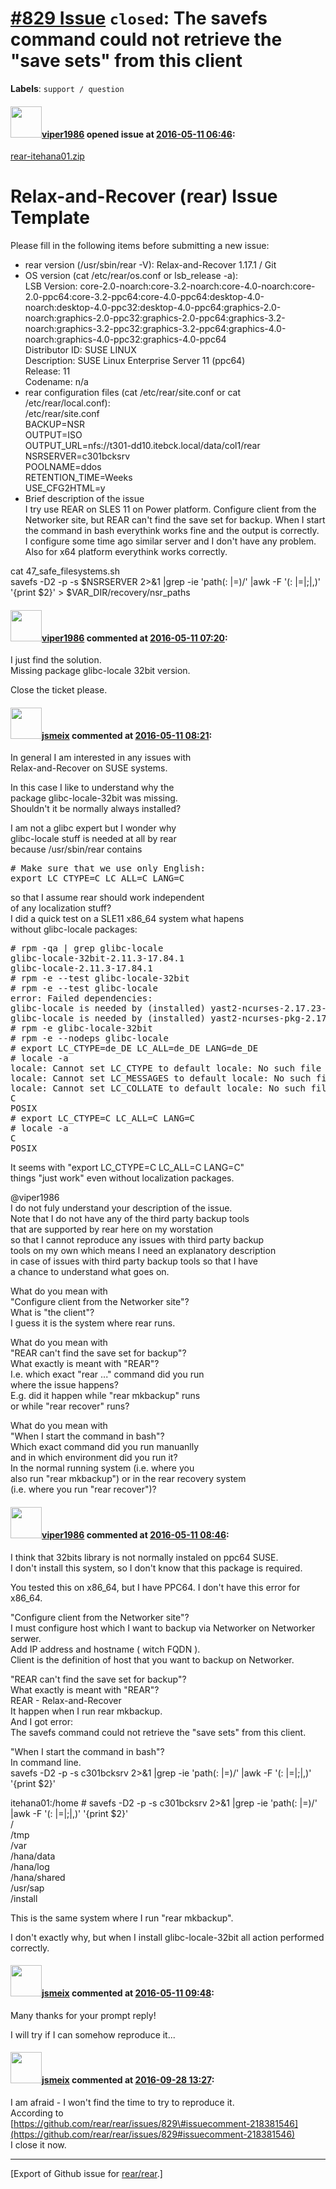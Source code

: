 [\#829 Issue](https://github.com/rear/rear/issues/829) `closed`: The savefs command could not retrieve the "save sets" from this client
=======================================================================================================================================

**Labels**: `support / question`

#### <img src="https://avatars.githubusercontent.com/u/19300597?v=4" width="50">[viper1986](https://github.com/viper1986) opened issue at [2016-05-11 06:46](https://github.com/rear/rear/issues/829):

[rear-itehana01.zip](https://github.com/rear/rear/files/258693/rear-itehana01.zip)

Relax-and-Recover (rear) Issue Template
=======================================

Please fill in the following items before submitting a new issue:

-   rear version (/usr/sbin/rear -V): Relax-and-Recover 1.17.1 / Git
-   OS version (cat /etc/rear/os.conf or lsb\_release -a):  
    LSB Version:
    core-2.0-noarch:core-3.2-noarch:core-4.0-noarch:core-2.0-ppc64:core-3.2-ppc64:core-4.0-ppc64:desktop-4.0-noarch:desktop-4.0-ppc32:desktop-4.0-ppc64:graphics-2.0-noarch:graphics-2.0-ppc32:graphics-2.0-ppc64:graphics-3.2-noarch:graphics-3.2-ppc32:graphics-3.2-ppc64:graphics-4.0-noarch:graphics-4.0-ppc32:graphics-4.0-ppc64  
    Distributor ID: SUSE LINUX  
    Description: SUSE Linux Enterprise Server 11 (ppc64)  
    Release: 11  
    Codename: n/a
-   rear configuration files (cat /etc/rear/site.conf or cat
    /etc/rear/local.conf):  
    /etc/rear/site.conf  
    BACKUP=NSR  
    OUTPUT=ISO  
    OUTPUT\_URL=nfs://t301-dd10.itebck.local/data/col1/rear  
    NSRSERVER=c301bcksrv  
    POOLNAME=ddos  
    RETENTION\_TIME=Weeks  
    USE\_CFG2HTML=y
-   Brief description of the issue  
    I try use REAR on SLES 11 on Power platform. Configure client from
    the Networker site, but REAR can't find the save set for backup.
    When I start the command in bash everythink works fine and the
    output is correctly.  
    I configure some time ago similar server and I don't have any
    problem.  
    Also for x64 platform everythink works correctly.

cat 47\_safe\_filesystems.sh  
savefs -D2 -p -s $NSRSERVER 2&gt;&1 |grep -ie 'path(: |=)/' |awk -F '(:
|=|;|,)' '{print $2}' &gt; $VAR\_DIR/recovery/nsr\_paths

#### <img src="https://avatars.githubusercontent.com/u/19300597?v=4" width="50">[viper1986](https://github.com/viper1986) commented at [2016-05-11 07:20](https://github.com/rear/rear/issues/829#issuecomment-218381546):

I just find the solution.  
Missing package glibc-locale 32bit version.

Close the ticket please.

#### <img src="https://avatars.githubusercontent.com/u/1788608?u=925fc54e2ce01551392622446ece427f51e2f0ce&v=4" width="50">[jsmeix](https://github.com/jsmeix) commented at [2016-05-11 08:21](https://github.com/rear/rear/issues/829#issuecomment-218393314):

In general I am interested in any issues with  
Relax-and-Recover on SUSE systems.

In this case I like to understand why the  
package glibc-locale-32bit was missing.  
Shouldn't it be normally always installed?

I am not a glibc expert but I wonder why  
glibc-locale stuff is needed at all by rear  
because /usr/sbin/rear contains

<pre>
# Make sure that we use only English:
export LC_CTYPE=C LC_ALL=C LANG=C
</pre>

so that I assume rear should work independent  
of any localization stuff?  
I did a quick test on a SLE11 x86\_64 system what hapens  
without glibc-locale packages:

<pre>
# rpm -qa | grep glibc-locale
glibc-locale-32bit-2.11.3-17.84.1
glibc-locale-2.11.3-17.84.1
# rpm -e --test glibc-locale-32bit
# rpm -e --test glibc-locale      
error: Failed dependencies:
glibc-locale is needed by (installed) yast2-ncurses-2.17.23-1.14.x86_64
glibc-locale is needed by (installed) yast2-ncurses-pkg-2.17.20-0.5.1.x86_64
# rpm -e glibc-locale-32bit
# rpm -e --nodeps glibc-locale
# export LC_CTYPE=de_DE LC_ALL=de_DE LANG=de_DE
# locale -a
locale: Cannot set LC_CTYPE to default locale: No such file or directory
locale: Cannot set LC_MESSAGES to default locale: No such file or directory
locale: Cannot set LC_COLLATE to default locale: No such file or directory
C
POSIX
# export LC_CTYPE=C LC_ALL=C LANG=C
# locale -a
C
POSIX
</pre>

It seems with "export LC\_CTYPE=C LC\_ALL=C LANG=C"  
things "just work" even without localization packages.

@viper1986  
I do not fuly understand your description of the issue.  
Note that I do not have any of the third party backup tools  
that are supported by rear here on my worstation  
so that I cannot reproduce any issues with third party backup  
tools on my own which means I need an explanatory description  
in case of issues with third party backup tools so that I have  
a chance to understand what goes on.

What do you mean with  
"Configure client from the Networker site"?  
What is "the client"?  
I guess it is the system where rear runs.

What do you mean with  
"REAR can't find the save set for backup"?  
What exactly is meant with "REAR"?  
I.e. which exact "rear ..." command did you run  
where the issue happens?  
E.g. did it happen while "rear mkbackup" runs  
or while "rear recover" runs?

What do you mean with  
"When I start the command in bash"?  
Which exact command did you run manuanlly  
and in which environment did you run it?  
In the normal running system (i.e. where you  
also run "rear mkbackup") or in the rear recovery system  
(i.e. where you run "rear recover")?

#### <img src="https://avatars.githubusercontent.com/u/19300597?v=4" width="50">[viper1986](https://github.com/viper1986) commented at [2016-05-11 08:46](https://github.com/rear/rear/issues/829#issuecomment-218398862):

I think that 32bits library is not normally instaled on ppc64 SUSE.  
I don't install this system, so I don't know that this package is
required.

You tested this on x86\_64, but I have PPC64. I don't have this error
for x86\_64.

"Configure client from the Networker site"?  
I must configure host which I want to backup via Networker on Networker
serwer.  
Add IP address and hostname ( witch FQDN ).  
Client is the definition of host that you want to backup on Networker.

"REAR can't find the save set for backup"?  
What exactly is meant with "REAR"?  
REAR - Relax-and-Recover  
It happen when I run rear mkbackup.  
And I got error:  
The savefs command could not retrieve the "save sets" from this client.

"When I start the command in bash"?  
In command line.  
savefs -D2 -p -s c301bcksrv 2&gt;&1 |grep -ie 'path(: |=)/' |awk -F '(:
|=|;|,)' '{print $2}'

itehana01:/home \# savefs -D2 -p -s c301bcksrv 2&gt;&1 |grep -ie 'path(:
|=)/' |awk -F '(: |=|;|,)' '{print $2}'  
/  
/tmp  
/var  
/hana/data  
/hana/log  
/hana/shared  
/usr/sap  
/install

This is the same system where I run "rear mkbackup".

I don't exactly why, but when I install glibc-locale-32bit all action
performed correctly.

#### <img src="https://avatars.githubusercontent.com/u/1788608?u=925fc54e2ce01551392622446ece427f51e2f0ce&v=4" width="50">[jsmeix](https://github.com/jsmeix) commented at [2016-05-11 09:48](https://github.com/rear/rear/issues/829#issuecomment-218412745):

Many thanks for your prompt reply!

I will try if I can somehow reproduce it...

#### <img src="https://avatars.githubusercontent.com/u/1788608?u=925fc54e2ce01551392622446ece427f51e2f0ce&v=4" width="50">[jsmeix](https://github.com/jsmeix) commented at [2016-09-28 13:27](https://github.com/rear/rear/issues/829#issuecomment-250166033):

I am afraid - I won't find the time to try to reproduce it.  
According to  
[https://github.com/rear/rear/issues/829\#issuecomment-218381546](https://github.com/rear/rear/issues/829#issuecomment-218381546)  
I close it now.

------------------------------------------------------------------------

\[Export of Github issue for
[rear/rear](https://github.com/rear/rear).\]

